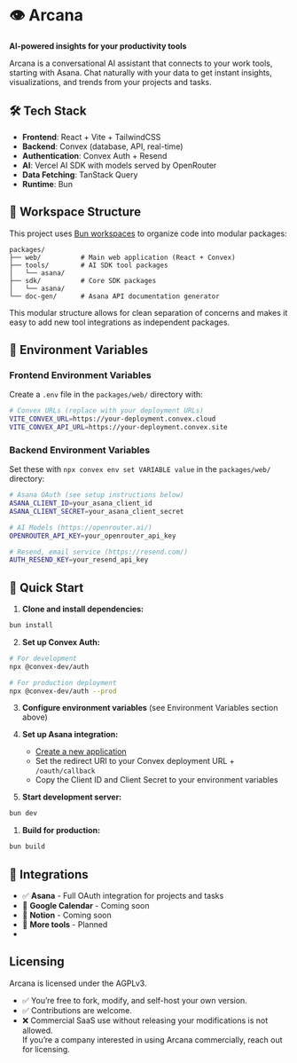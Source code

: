 # 👁️ Arcana

**AI-powered insights for your productivity tools**

Arcana is a conversational AI assistant that connects to your work tools, starting with Asana. Chat naturally with your data to get instant insights, visualizations, and trends from your projects and tasks.

## 🛠 Tech Stack

- **Frontend**: React + Vite + TailwindCSS
- **Backend**: Convex (database, API, real-time)
- **Authentication**: Convex Auth + Resend
- **AI**: Vercel AI SDK with models served by OpenRouter
- **Data Fetching**: TanStack Query
- **Runtime**: Bun

## 📁 Workspace Structure

This project uses [Bun workspaces](https://bun.com/docs/install/workspaces) to organize code into modular packages:

```
packages/
├── web/          # Main web application (React + Convex)
├── tools/        # AI SDK tool packages
│   └── asana/
├── sdk/          # Core SDK packages
│   └── asana/
└── doc-gen/      # Asana API documentation generator
```

This modular structure allows for clean separation of concerns and makes it easy to add new tool integrations as independent packages.

## 🔧 Environment Variables

### Frontend Environment Variables

Create a `.env` file in the `packages/web/` directory with:

```bash
# Convex URLs (replace with your deployment URLs)
VITE_CONVEX_URL=https://your-deployment.convex.cloud
VITE_CONVEX_API_URL=https://your-deployment.convex.site
```

### Backend Environment Variables

Set these with `npx convex env set VARIABLE value` in the `packages/web/` directory:

```bash
# Asana OAuth (see setup instructions below)
ASANA_CLIENT_ID=your_asana_client_id
ASANA_CLIENT_SECRET=your_asana_client_secret

# AI Models (https://openrouter.ai/)
OPENROUTER_API_KEY=your_openrouter_api_key

# Resend, email service (https://resend.com/)
AUTH_RESEND_KEY=your_resend_api_key
```

## 🚀 Quick Start

1. **Clone and install dependencies:**
```bash
bun install
```

2. **Set up Convex Auth:**
```bash
# For development
npx @convex-dev/auth

# For production deployment
npx @convex-dev/auth --prod
```

3. **Configure environment variables** (see Environment Variables section above)

4. **Set up Asana integration:**
   - [Create a new application](https://developers.asana.com/docs/oauth#register-an-application)
   - Set the redirect URI to your Convex deployment URL + `/oauth/callback`
   - Copy the Client ID and Client Secret to your environment variables

5. **Start development server:**
```bash
bun dev
```

1. **Build for production:**
```bash
bun build
```

## 🔗 Integrations

- ✅ **Asana** - Full OAuth integration for projects and tasks
- 🚧 **Google Calendar** - Coming soon
- 🚧 **Notion** - Coming soon
- 🚧 **More tools** - Planned
- 

## Licensing

Arcana is licensed under the AGPLv3.  
- ✅ You’re free to fork, modify, and self-host your own version.  
- ✅ Contributions are welcome.  
- ❌ Commercial SaaS use without releasing your modifications is not allowed.  
If you’re a company interested in using Arcana commercially, reach out for licensing.
